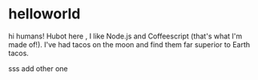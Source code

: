 
# helloworld

hi humans!
Hubot here , I like Node.js and Coffeescript (that's what I'm made of!).
I've had tacos on the moon and find them far superior to Earth tacos.

sss add
other one
